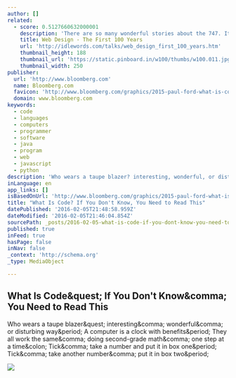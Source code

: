 ```yaml
---
author: []
related:
  - score: 0.5127660632000001
    description: 'There are so many wonderful stories about the 747. It was two and a half times bigger than the largest passenger jet ever built. They had to make a special factory to assemble it, and they were still building the factory as the first planes came off the line.'
    title: Web Design - The First 100 Years
    url: 'http://idlewords.com/talks/web_design_first_100_years.htm'
    thumbnail_height: 188
    thumbnail_url: 'https://static.pinboard.in/w100/thumbs/w100.011.jpg'
    thumbnail_width: 250
publisher:
  url: 'http://www.bloomberg.com'
  name: Bloomberg.com
  favicon: 'http://www.bloomberg.com/graphics/2015-paul-ford-what-is-code/images/favicon-32x32.png'
  domain: www.bloomberg.com
keywords:
  - code
  - languages
  - computers
  - programmer
  - software
  - java
  - program
  - web
  - javascript
  - python
description: 'Who wears a taupe blazer? interesting, wonderful, or disturbing way. A computer is a clock with benefits. They all work the same, doing second-grade math, one step at a time: Tick, take a number and put it in box one. Tick, take another number, put it in box two.'
inLanguage: en
app_links: []
isBasedOnUrl: 'http://www.bloomberg.com/graphics/2015-paul-ford-what-is-code/?utm_source=pocket&utm_campaign=eoy2015'
title: "What Is Code? If You Don't Know, You Need to Read This"
datePublished: '2016-02-05T21:48:58.959Z'
dateModified: '2016-02-05T21:46:04.854Z'
sourcePath: _posts/2016-02-05-what-is-code-if-you-dont-know-you-need-to-read-this.md
published: true
inFeed: true
hasPage: false
inNav: false
_context: 'http://schema.org'
_type: MediaObject

---
```

<article style=""><h1>What Is Code&amp;quest; If You Don't Know&amp;comma; You Need to Read This</h1><p>Who wears a taupe blazer&amp;quest; interesting&amp;comma; wonderful&amp;comma; or disturbing way&amp;period; A computer is a clock with benefits&amp;period; They all work the same&amp;comma; doing second-grade math&amp;comma; one step at a time&amp;colon; Tick&amp;comma; take a number and put it in box one&amp;period; Tick&amp;comma; take another number&amp;comma; put it in box two&amp;period;</p><img src="http://www.bloomberg.com/graphics/2015-paul-ford-what-is-code/images/promo.jpg" /></article>